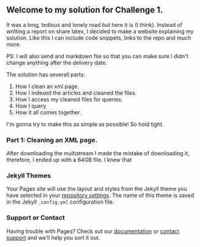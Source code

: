 ## Welcome to my solution for Challenge 1. 

It was a long, tedious and lonely road but here it is (I think). Instead of writting a report on share latex, I decided to make a website explaining my solution. Like this I can include code snippets, links to the repo and much more. 

PS: I will also send and markdown file so that you can make sure I didn't change anything after the delivery date. 

The solution has severall parts:

1. How I clean an xml page. 
2. How I indexed the articles and cleaned the files. 
3. How I access my cleaned files for queries. 
4. How I query 
5. How it all comes together. 

I'm gonna try to make this as simple as possible! So hold tight. 

### Part 1: Cleaning an XML page. 

After downloading the multistream I made the mistake of downloading it, therefore, I ended up with a 64GB file. I knew that  













### Jekyll Themes

Your Pages site will use the layout and styles from the Jekyll theme you have selected in your [repository settings](https://github.com/duarteocarmo/WIKIPEDIA/settings). The name of this theme is saved in the Jekyll `_config.yml` configuration file.

### Support or Contact

Having trouble with Pages? Check out our [documentation](https://help.github.com/categories/github-pages-basics/) or [contact support](https://github.com/contact) and we’ll help you sort it out.
